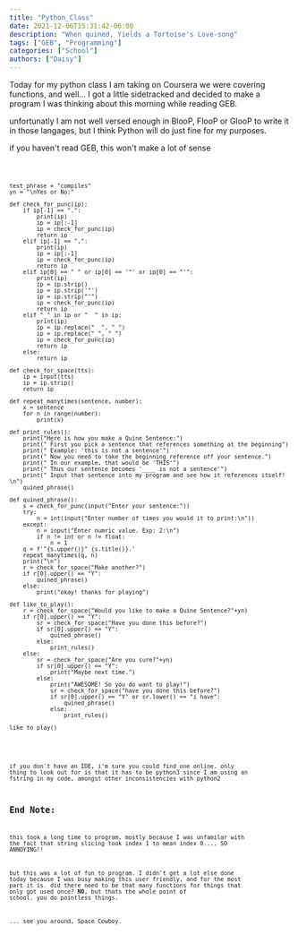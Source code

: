 ```yaml
---
title: "Python_Class"
date: 2021-12-06T15:31:42-06:00
description: "When quined, Yields a Tortoise's Love-song"
tags: ["GEB", "Programming"]
categories: ["School"]
authors: ["Daisy"]
---
```


Today for my python class I am taking on Coursera we were covering functions, and well... I got a little sidetracked and decided to make a program I was thinking about this morning while reading GEB.

unfortunatly I am not well versed enough in BlooP, FlooP or GlooP to write it in those langages, but I think Python will do just fine for my purposes.

if you haven't read GEB, this won't make a lot of sense


<code>

    test_phrase = "compiles"
    yn = "\nYes or No:"

    def check_for_punc(ip):
        if ip[-1] == ".":
            print(ip)
            ip = ip[:-1]
            ip = check_for_punc(ip)
            return ip
        elif ip[-1] == ",":
            print(ip)
            ip = ip[:-1]
            ip = check_for_punc(ip)
            return ip
        elif ip[0] == " " or ip[0] == '"' or ip[0] == "'":
            print(ip)
            ip = ip.strip()
            ip = ip.strip('"')
            ip = ip.strip("'")
            ip = check_for_punc(ip)
            return ip
        elif "_" in ip or "  " in ip:
            print(ip)
            ip = ip.replace("  ", " ")
            ip = ip.replace("_", " ")
            ip = check_for_punc(ip)
            return ip
        else:
            return ip

    def check_for_space(tts):
        ip = input(tts)
        ip = ip.strip()
        return ip

    def repeat_manytimes(sentence, number):
        x = sentence
        for n in range(number):
            print(x)

    def print_rules():
        print("Here is how you make a Quine Sentence:")
        print(" First you pick a sentence that references something at the beginning")
        print(" Example: 'this is not a sentence'")
        print(" Now you need to take the beginning reference off your sentence.")
        print(" In our example, that would be 'THIS'")
        print(" Thus our sentence becomes '____ is not a sentence'")
        print(" Input that sentence into my program and see how it references itself! \n")
        quined_phrase()

    def quined_phrase():
        s = check_for_punc(input("Enter your sentence:"))
        try:
            n = int(input("Enter number of times you would it to print:\n"))
        except:
            n = input("Enter numric value. Exp: 2:\n")
            if n != int or n != float:
                n = 1
        q = f'"{s.upper()}" {s.title()}.'
        repeat_manytimes(q, n)
        print("\n")
        r = check_for_space("Make another?")
        if r[0].upper() == "Y":
            quined_phrase()
        else:
            print("okay! thanks for playing")

    def like_to_play():
        r = check_for_space("Would you like to make a Quine Sentence?"+yn)
        if r[0].upper() == "Y":
            sr = check_for_space("Have you done this before?")
            if sr[0].upper() == "Y":
                quined_phrase()
            else:
                print_rules()
        else:
            sr = check_for_space("Are you sure?"+yn)
            if sr[0].upper() == "Y":
                print("Maybe next time.")
            else:
                print("AWESOME! So you do want to play!")
                sr = check_for_space("have you done this before?")
                if sr[0].upper() == "Y" or sr.lower() == "i have":
                    quined_phrase()
                else:
                    print_rules()

    like_to_play()
    
<code>

if you don't have an IDE, i'm sure you could find one online. only thing to look out for is that it has to be python3 since I am using an fstring in my code, amongst other inconsistencies with python2

## End Note:

this took a long time to program, mostly because I was unfamilar with the fact that string slicing took index 1 to mean index 0.... SO ANNOYING!!

but this was a lot of fun to program. I didn't get a lot else done today because I was busy making this user friendly, and for the most part it is. did there need to be that many functions for things that only got used once? **NO**, but thats the whole point of school. you do pointless things.

... see you around, Space Cowboy.

